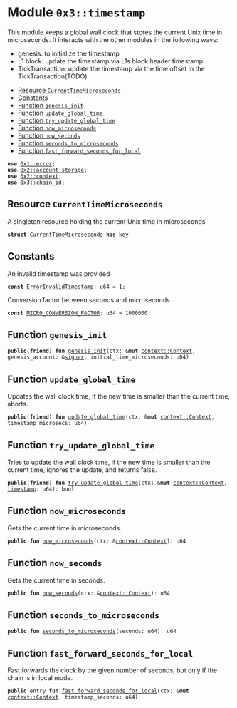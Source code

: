 
<a name="0x3_timestamp"></a>

# Module `0x3::timestamp`

This module keeps a global wall clock that stores the current Unix time in microseconds.
It interacts with the other modules in the following ways:
* genesis: to initialize the timestamp
* L1 block: update the timestamp via L1s block header timestamp
* TickTransaction: update the timestamp via the time offset in the TickTransaction(TODO)


-  [Resource `CurrentTimeMicroseconds`](#0x3_timestamp_CurrentTimeMicroseconds)
-  [Constants](#@Constants_0)
-  [Function `genesis_init`](#0x3_timestamp_genesis_init)
-  [Function `update_global_time`](#0x3_timestamp_update_global_time)
-  [Function `try_update_global_time`](#0x3_timestamp_try_update_global_time)
-  [Function `now_microseconds`](#0x3_timestamp_now_microseconds)
-  [Function `now_seconds`](#0x3_timestamp_now_seconds)
-  [Function `seconds_to_microseconds`](#0x3_timestamp_seconds_to_microseconds)
-  [Function `fast_forward_seconds_for_local`](#0x3_timestamp_fast_forward_seconds_for_local)


<pre><code><b>use</b> <a href="">0x1::error</a>;
<b>use</b> <a href="">0x2::account_storage</a>;
<b>use</b> <a href="">0x2::context</a>;
<b>use</b> <a href="chain_id.md#0x3_chain_id">0x3::chain_id</a>;
</code></pre>



<a name="0x3_timestamp_CurrentTimeMicroseconds"></a>

## Resource `CurrentTimeMicroseconds`

A singleton resource holding the current Unix time in microseconds


<pre><code><b>struct</b> <a href="timestamp.md#0x3_timestamp_CurrentTimeMicroseconds">CurrentTimeMicroseconds</a> <b>has</b> key
</code></pre>



<a name="@Constants_0"></a>

## Constants


<a name="0x3_timestamp_ErrorInvalidTimestamp"></a>

An invalid timestamp was provided


<pre><code><b>const</b> <a href="timestamp.md#0x3_timestamp_ErrorInvalidTimestamp">ErrorInvalidTimestamp</a>: u64 = 1;
</code></pre>



<a name="0x3_timestamp_MICRO_CONVERSION_FACTOR"></a>

Conversion factor between seconds and microseconds


<pre><code><b>const</b> <a href="timestamp.md#0x3_timestamp_MICRO_CONVERSION_FACTOR">MICRO_CONVERSION_FACTOR</a>: u64 = 1000000;
</code></pre>



<a name="0x3_timestamp_genesis_init"></a>

## Function `genesis_init`



<pre><code><b>public</b>(<b>friend</b>) <b>fun</b> <a href="timestamp.md#0x3_timestamp_genesis_init">genesis_init</a>(ctx: &<b>mut</b> <a href="_Context">context::Context</a>, genesis_account: &<a href="">signer</a>, initial_time_microseconds: u64)
</code></pre>



<a name="0x3_timestamp_update_global_time"></a>

## Function `update_global_time`

Updates the wall clock time, if the new time is smaller than the current time, aborts.


<pre><code><b>public</b>(<b>friend</b>) <b>fun</b> <a href="timestamp.md#0x3_timestamp_update_global_time">update_global_time</a>(ctx: &<b>mut</b> <a href="_Context">context::Context</a>, timestamp_microsecs: u64)
</code></pre>



<a name="0x3_timestamp_try_update_global_time"></a>

## Function `try_update_global_time`

Tries to update the wall clock time, if the new time is smaller than the current time, ignores the update, and returns false.


<pre><code><b>public</b>(<b>friend</b>) <b>fun</b> <a href="timestamp.md#0x3_timestamp_try_update_global_time">try_update_global_time</a>(ctx: &<b>mut</b> <a href="_Context">context::Context</a>, <a href="timestamp.md#0x3_timestamp">timestamp</a>: u64): bool
</code></pre>



<a name="0x3_timestamp_now_microseconds"></a>

## Function `now_microseconds`

Gets the current time in microseconds.


<pre><code><b>public</b> <b>fun</b> <a href="timestamp.md#0x3_timestamp_now_microseconds">now_microseconds</a>(ctx: &<a href="_Context">context::Context</a>): u64
</code></pre>



<a name="0x3_timestamp_now_seconds"></a>

## Function `now_seconds`

Gets the current time in seconds.


<pre><code><b>public</b> <b>fun</b> <a href="timestamp.md#0x3_timestamp_now_seconds">now_seconds</a>(ctx: &<a href="_Context">context::Context</a>): u64
</code></pre>



<a name="0x3_timestamp_seconds_to_microseconds"></a>

## Function `seconds_to_microseconds`



<pre><code><b>public</b> <b>fun</b> <a href="timestamp.md#0x3_timestamp_seconds_to_microseconds">seconds_to_microseconds</a>(seconds: u64): u64
</code></pre>



<a name="0x3_timestamp_fast_forward_seconds_for_local"></a>

## Function `fast_forward_seconds_for_local`

Fast forwards the clock by the given number of seconds, but only if the chain is in local mode.


<pre><code><b>public</b> entry <b>fun</b> <a href="timestamp.md#0x3_timestamp_fast_forward_seconds_for_local">fast_forward_seconds_for_local</a>(ctx: &<b>mut</b> <a href="_Context">context::Context</a>, timestamp_seconds: u64)
</code></pre>
